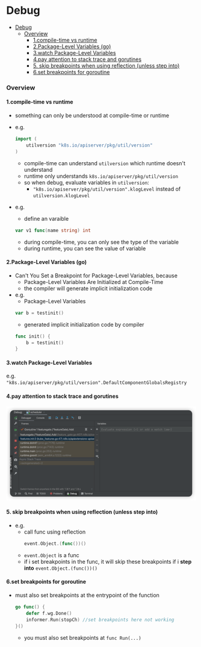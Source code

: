 # Debug


<!-- @import "[TOC]" {cmd="toc" depthFrom=1 depthTo=6 orderedList=false} -->

<!-- code_chunk_output -->

- [Debug](#debug)
    - [Overview](#overview)
      - [1.compile-time vs runtime](#1compile-time-vs-runtime)
      - [2.Package-Level Variables (go)](#2package-level-variables-go)
      - [3.watch Package-Level Variables](#3watch-package-level-variables)
      - [4.pay attention to stack trace and gorutines](#4pay-attention-to-stack-trace-and-gorutines)
      - [5. skip breakpoints when using reflection (unless step into)](#5-skip-breakpoints-when-using-reflection-unless-step-into)
      - [6.set breakpoints for goroutine](#6set-breakpoints-for-goroutine)

<!-- /code_chunk_output -->


### Overview

#### 1.compile-time vs runtime

* something can only be understood at compile-time or runtime
* e.g.
    ```go
    import (
        utilversion "k8s.io/apiserver/pkg/util/version"
    )
    ```
    * compile-time can understand `utilversion` which runtime doesn't understand
    * runtime only understands `k8s.io/apiserver/pkg/util/version`
    * so when debug, evaluate variables in `utilversion`:
        * `"k8s.io/apiserver/pkg/util/version".klogLevel` instead of `utilversion.klogLevel`

* e.g.
    * define an varaible
    ```go
    var v1 func(name string) int
    ```
    * during compile-time, you can only see the type of the variable
    * during runtime, you can see the value of variable

#### 2.Package-Level Variables (go) 
* Can't You Set a Breakpoint for Package-Level Variables, because
    * Package-Level Variables Are Initialized at Compile-Time
    * the compiler will generate implicit initialization code
* e.g.
    * Package-Level Variables
    ```go
    var b = testinit()
    ```
    * generated implicit initialization code by compiler
    ```go
    func init() {
        b = testinit()
    }
    ```

#### 3.watch Package-Level Variables
e.g. `"k8s.io/apiserver/pkg/util/version".DefaultComponentGlobalsRegistry`

#### 4.pay attention to stack trace and gorutines
![](./imgs/dg_03.png)

#### 5. skip breakpoints when using reflection (unless step into)
* e.g.
    * call func using reflection
        ```go
        event.Object.(func())()
        ```
    * `event.Object` is a func
    * if i set breakpoints in the func, it will skip these breakpoints if i **step into** `event.Object.(func())()`

#### 6.set breakpoints for goroutine

* must also set breakpoints at the entrypoint of the function
    ```go
    go func() {
        defer f.wg.Done()
        informer.Run(stopCh) //set breakpoints here not working
    }()
    ```
    * you must also set breakpoints at `func Run(...)`